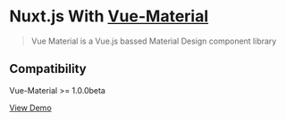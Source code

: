 # Nuxt.js With [Vue-Material](https://vuematerial.io/)

> Vue Material is a Vue.js bassed Material Design component library 

## Compatibility

Vue-Material >= 1.0.0beta

[View Demo](https://nuxt-vue-material.now.sh)
